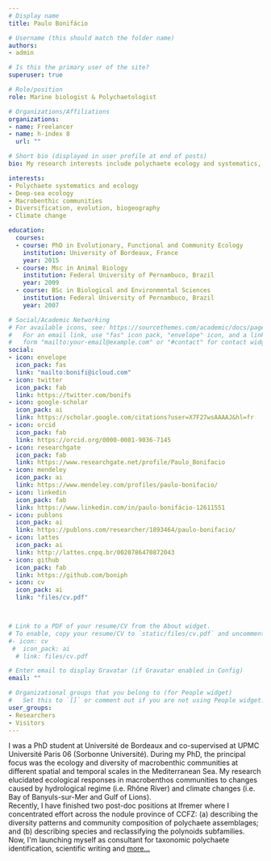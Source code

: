 ```yaml
---
# Display name
title: Paulo Bonifácio

# Username (this should match the folder name)
authors:
- admin

# Is this the primary user of the site?
superuser: true

# Role/position
role: Marine biologist & Polychaetologist

# Organizations/Affiliations
organizations:
- name: Freelancer
- name: h-index 8
  url: ""

# Short bio (displayed in user profile at end of posts)
bio: My research interests include polychaete ecology and systematics, and shallow and deep sea macrobenthic communities.

interests:
- Polychaete systematics and ecology
- Deep-sea ecology
- Macrobenthic communities
- Diversification, evolution, biogeography
- Climate change 

education:
  courses:
  - course: PhD in Evolutionary, Functional and Community Ecology
    institution: University of Bordeaux, France
    year: 2015
  - course: Msc in Animal Biology
    institution: Federal University of Pernambuco, Brazil
    year: 2009
  - course: BSc in Biological and Environmental Sciences
    institution: Federal University of Pernambuco, Brazil
    year: 2007

# Social/Academic Networking
# For available icons, see: https://sourcethemes.com/academic/docs/page-builder/#icons
#   For an email link, use "fas" icon pack, "envelope" icon, and a link in the
#   form "mailto:your-email@example.com" or "#contact" for contact widget.
social:
- icon: envelope
  icon_pack: fas
  link: "mailto:bonifi@icloud.com"
- icon: twitter
  icon_pack: fab
  link: https://twitter.com/bonifs
- icon: google-scholar
  icon_pack: ai
  link: https://scholar.google.com/citations?user=X7F27wsAAAAJ&hl=fr
- icon: orcid
  icon_pack: fab
  link: https://orcid.org/0000-0001-9036-7145
- icon: researchgate
  icon_pack: fab
  link: https://www.researchgate.net/profile/Paulo_Bonifacio
- icon: mendeley
  icon_pack: ai
  link: https://www.mendeley.com/profiles/paulo-bonifacio/
- icon: linkedin
  icon_pack: fab
  link: https://www.linkedin.com/in/paulo-bonifácio-12611551
- icon: publons
  icon_pack: ai
  link: https://publons.com/researcher/1893464/paulo-bonifacio/
- icon: lattes
  icon_pack: ai
  link: http://lattes.cnpq.br/0020786470872043
- icon: github
  icon_pack: fab
  link: https://github.com/boniph
- icon: cv
  icon_pack: ai
  link: "files/cv.pdf"



# Link to a PDF of your resume/CV from the About widget.
# To enable, copy your resume/CV to `static/files/cv.pdf` and uncomment the lines below.
#- icon: cv
 #  icon_pack: ai
  # link: files/cv.pdf

# Enter email to display Gravatar (if Gravatar enabled in Config)
email: ""

# Organizational groups that you belong to (for People widget)
#   Set this to `[]` or comment out if you are not using People widget.
user_groups:
- Researchers
- Visitors
---
```


I was a PhD student at Université de Bordeaux and co-supervised at UPMC Université Paris 06 (Sorbonne Université). During my PhD, the principal focus was the ecology and diversity of macrobenthic communities at different spatial and temporal scales in the Mediterranean Sea. My research elucidated ecological responses in macrobenthos communities to changes caused by hydrological regime (i.e. Rhône River) and climate changes (i.e. Bay of Banyuls-sur-Mer and Gulf of Lions).<br> Recently, I have finished two post-doc positions at Ifremer where I concentrated effort across the nodule province of CCFZ: (a) describing the diversity patterns and community composition of polychaete assemblages; and (b) describing species and reclassifying the polynoids subfamilies.<br> Now, I'm launching myself as consultant for taxonomic polychaete identification, scientific writing and [more...](#expertise)

